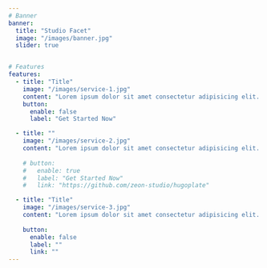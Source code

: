 ```yaml
---
# Banner
banner:
  title: "Studio Facet"
  image: "/images/banner.jpg"
  slider: true  


# Features
features:
  - title: "Title"
    image: "/images/service-1.jpg"
    content: "Lorem ipsum dolor sit amet consectetur adipisicing elit. Quam nihil enim maxime corporis cumque totam"
    button:
      enable: false
      label: "Get Started Now"

  - title: ""
    image: "/images/service-2.jpg"
    content: "Lorem ipsum dolor sit amet consectetur adipisicing elit. Quam nihil enim maxime corporis cumque totam"
    
    # button:
    #   enable: true
    #   label: "Get Started Now"
    #   link: "https://github.com/zeon-studio/hugoplate"

  - title: "Title"
    image: "/images/service-3.jpg"
    content: "Lorem ipsum dolor sit amet consectetur adipisicing elit. Quam nihil enim maxime corporis cumque totam"
   
    button:
      enable: false
      label: ""
      link: ""
---
```



